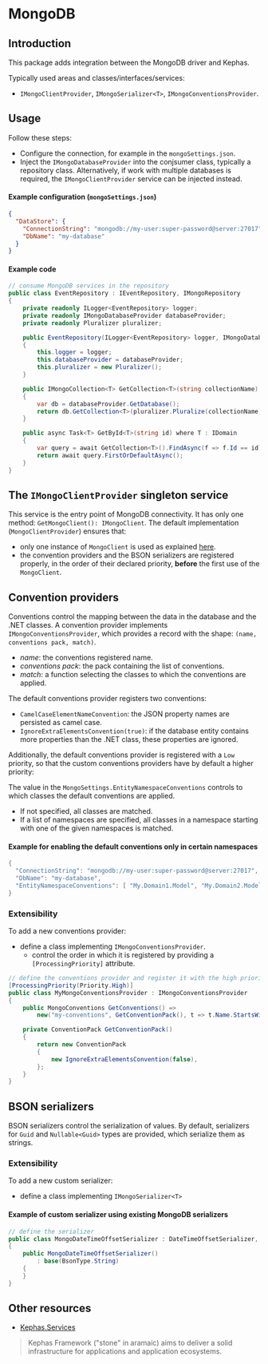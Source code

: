 ﻿# MongoDB

## Introduction
This package adds integration between the MongoDB driver and Kephas.

Typically used areas and classes/interfaces/services:
* ``IMongoClientProvider``, ``IMongoSerializer<T>``, ``IMongoConventionsProvider``.

## Usage

Follow these steps:
* Configure the connection, for example in the ``mongoSettings.json``.
* Inject the ``IMongoDatabaseProvider`` into the conjsumer class, typically a repository class. Alternatively, if work with multiple databases is required, the ``IMongoClientProvider`` service can be injected instead.

#### Example configuration (``mongoSettings.json``)

```json
{
  "DataStore": {
    "ConnectionString": "mongodb://my-user:super-password@server:27017",
    "DbName": "my-database"
  }
}
```

#### Example code

```csharp
// consume MongoDB services in the repository
public class EventRepository : IEventRepository, IMongoRepository
{
    private readonly ILogger<EventRepository> logger;
    private readonly IMongoDatabaseProvider databaseProvider;
    private readonly Pluralizer pluralizer;

    public EventRepository(ILogger<EventRepository> logger, IMongoDatabaseProvider databaseProvider)
    {
        this.logger = logger;
        this.databaseProvider = databaseProvider;
        this.pluralizer = new Pluralizer();
    }

    public IMongoCollection<T> GetCollection<T>(string collectionName)
    {
        var db = databaseProvider.GetDatabase();
        return db.GetCollection<T>(pluralizer.Pluralize(collectionName));
    }

    public async Task<T> GetById<T>(string id) where T : IDomain
    {
        var query = await GetCollection<T>().FindAsync(f => f.Id == id);
        return await query.FirstOrDefaultAsync();
    }
}
```

## The ``IMongoClientProvider`` singleton service

This service is the entry point of MongoDB connectivity. It has only one method: ``GetMongoClient(): IMongoClient``.
The default implementation (``MongoClientProvider``) ensures that:
* only one instance of ``MongoClient`` is used as
explained [here](https://stackoverflow.com/questions/63304279/re-use-mongodb-mongoclient-in-asp-net-core-service).
* the convention providers and the BSON serializers are registered properly, in the order of their declared priority,
**before** the first use of the ``MongoClient``.

## Convention providers

Conventions control the mapping between the data in the database and the .NET classes.
A convention provider implements ``IMongoConventionsProvider``, which provides a record with the shape: ``(name, conventions pack, match)``.
* _name_: the conventions registered name.
* _conventions pack_: the pack containing the list of conventions.
* _match_: a function selecting the classes to which the conventions are applied. 

The default conventions provider registers two conventions:
* ``CamelCaseElementNameConvention``: the JSON property names are persisted as camel case.
* ``IgnoreExtraElementsConvention(true)``: if the database entity contains more properties than the .NET class, these properties are ignored.

Additionally, the default conventions provider is registered with a ``Low`` priority, so that the custom conventions providers have by default a higher priority:

The value in the ``MongoSettings.EntityNamespaceConventions`` controls to which classes the default conventions are applied.
* If not specified, all classes are matched.
* If a list of namespaces are specified, all classes in a namespace starting with one of the given namespaces is matched.

#### Example for enabling the default conventions only in certain namespaces

```csharp
{
  "ConnectionString": "mongodb://my-user:super-password@server:27017",
  "DbName": "my-database",
  "EntityNamespaceConventions": [ "My.Domain1.Model", "My.Domain2.Model" ]
}
```

### Extensibility
To add a new conventions provider:
* define a class implementing ``IMongoConventionsProvider``.
  * control the order in which it is registered by providing a ``[ProcessingPriority]`` attribute.

```csharp
// define the conventions provider and register it with the high priority
[ProcessingPriority(Priority.High)]
public class MyMongoConventionsProvider : IMongoConventionsProvider
{
    public MongoConventions GetConventions() =>
        new("my-conventions", GetConventionPack(), t => t.Name.StartsWith("My"));

    private ConventionPack GetConventionPack()
    {
        return new ConventionPack
        {
            new IgnoreExtraElementsConvention(false),
        };
    }
}
```

## BSON serializers
BSON serializers control the serialization of values. By default, serializers for ``Guid`` and ``Nullable<Guid>`` types are provided, which serialize them as strings.

### Extensibility

To add a new custom serializer:
* define a class implementing ``IMongoSerializer<T>``

#### Example of custom serializer using existing MongoDB serializers

```csharp
// define the serializer
public class MongoDateTimeOffsetSerializer : DateTimeOffsetSerializer, IMongoSerializer<DateTimeOffset>
{
    public MongoDateTimeOffsetSerializer()
        : base(BsonType.String)
    {
    }
}
```

## Other resources

* [Kephas.Services](https://www.nuget.org/packages/Kephas.Services)

> Kephas Framework ("stone" in aramaic) aims to deliver a solid infrastructure for applications and application ecosystems.
